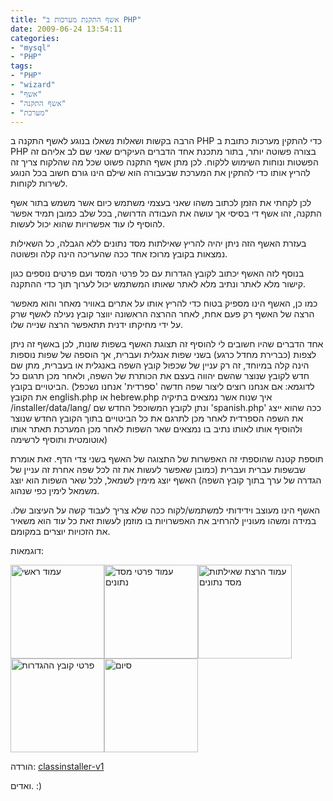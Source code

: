 ```yaml
---
title: "אשף התקנת מערכות ב PHP"
date: 2009-06-24 13:54:11
categories: 
- "mysql"
- "PHP"
tags: 
- "PHP"
- "wizard"
- "אשף"
- "אשף התקנה"
- "מערכת"
---
```


הרבה בקשות ושאלות נשאלו בנוגע לאשף התקנה ב PHP כדי להתקין מערכות כתובת ב PHP בצורה פשוטה יותר, בתור מתכנת אחד הדברים העיקרים שאני שם לב אליהם זה הפשטות ונוחות השימוש ללקוח. לכן מתן אשף התקנה פשוט שכל מה שהלקוח צריך זה להריץ אותו כדי להתקין את המערכת שבעבורה הוא שילם הינו גורם חשוב בכל הנוגע לשירות לקוחות.

לכן לקחתי את הזמן לכתוב משהו שאני בעצמי משתמש כיום אשר משמש בתור אשף התקנה, זהו אשף די בסיסי אך עושה את העבודה הדרושה, בכל שלב כמובן תמיד אפשר להוסיף לו עוד אפשרויות שהוא יכול לעשות.

בעזרת האשף הזה ניתן יהיה להריץ שאילתות מסד נתונים ללא הגבלה, כל השאילות נמצאות בקובץ מרוכז אחד ככה שהעריכה הינה קלה ופשוטה.

בנוסף לזה האשף יכתוב לקובץ הגדרות עם כל פרטי המסד ועם פרטים נוספים כגון קישור מלא לאתר ונתיב מלא לאתר שאותו המשתמש יכול לערוך תוך כדי ההתקנה.

כמו כן, האשף הינו מספיק בטוח כדי להריץ אותו על אתרים באוויר מאחר והוא מאפשר הרצה של האשף רק פעם אחת, לאחר ההרצה הראשונה יווצר קובץ נעילה לאשף שרק על ידי מחיקתו ידנית תתאפשר הרצה שנייה שלו.

אחד הדברים שהיו חשובים לי להוסיף זה תצוגת האשף בשפות שונות, לכן באשף זה ניתן לצפות (כברירת מחדל כרגע) בשני שפות אנגלית ועברית, אך הוספה של שפות נוספות הינה קלה במיוחד, זה רק עניין של שכפול קובץ השפה באנגלית או בעברית, מתן שם חדש לקובץ שנוצר שהשם יהווה בעצם את הכותרת של השפה, ולאחר מכן תרגום כל הביטויים בקובץ.
(לדוגמא: אם אנחנו רוצים ליצור שפה חדשה 'ספרדית' אנחנו נשכפל את הקובץ english.php או hebrew.php איך שנוח אשר נמצאים בתיקיה /installer/data/lang/ ונתן לקובץ המשוכפל החדש שם 'spanish.php' ככה שהוא ייצג את השפה הספרדית לאחר מכן לתרגם את כל הביטויים בתוך הקובץ החדש שנוצר ולהוסיף אותו לאותו נתיב בו נמצאים שאר השפות לאחר מכן המערכת תאתר אותו אוטומטית ותוסיף לרשימה)

תוספת קטנה שהוספתי זה האפשרות של התצוגה של האשף בשני צדי הדף. זאת אומרת שבשפות עברית ועברית (כמובן שאפשר לעשות את זה לכל שפה אחרת זה עניין של הגדרה של ערך בתוך קובץ השפה) האשף יוצג מימין לשמאל, לכל שאר השפות הוא יוצג משמאל לימין כפי שנהוג.

האשף הינו מעוצב וידידותי למשתמש/לקוח ככה שלא צריך לעבוד קשה על העיצוב שלו. במידה ומשהו מעוניין להרחיב את האפשרויות בו מוזמן לעשות זאת כל עוד הוא משאיר את הזכויות יוצרים במקומם.

דוגמאות:

<a href="http://www.vadimg.co.il/wp-content/uploads/2009/06/index-he.jpg"><img class="aligncenter size-thumbnail wp-image-309" title="עמוד ראשי" src="http://www.vadimg.co.il/wp-content/uploads/2009/06/index-he-150x150.jpg" alt="עמוד ראשי" width="150" height="150" /></a><a href="http://www.vadimg.co.il/wp-content/uploads/2009/06/database-he.jpg"><img class="aligncenter size-thumbnail wp-image-305" title="עמוד פרטי מסד נתונים" src="http://www.vadimg.co.il/wp-content/uploads/2009/06/database-he-150x150.jpg" alt="עמוד פרטי מסד נתונים" width="150" height="150" /></a><a href="http://www.vadimg.co.il/wp-content/uploads/2009/06/databasedone-he.jpg"><img class="aligncenter size-thumbnail wp-image-304" title="עמוד הרצת שאילתות מסד נתונים" src="http://www.vadimg.co.il/wp-content/uploads/2009/06/databasedone-he-150x150.jpg" alt="עמוד הרצת שאילתות מסד נתונים" width="150" height="150" /></a><a href="http://www.vadimg.co.il/wp-content/uploads/2009/06/config-he.jpg"><img class="aligncenter size-thumbnail wp-image-301" title="פרטי קובץ ההגדרות" src="http://www.vadimg.co.il/wp-content/uploads/2009/06/config-he-150x150.jpg" alt="פרטי קובץ ההגדרות" width="150" height="150" /></a><a href="http://www.vadimg.co.il/wp-content/uploads/2009/06/finish-he.jpg"><img class="aligncenter size-thumbnail wp-image-307" title="סיום" src="http://www.vadimg.co.il/wp-content/uploads/2009/06/finish-he-150x150.jpg" alt="סיום" width="150" height="150" /></a>

הורדה: <a href="http://www.vadimg.co.il/wp-content/uploads/2009/06/classinstaller-v1.zip">classinstaller-v1</a>

ואדים. :)

